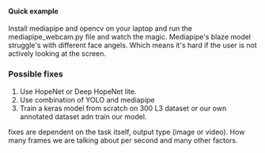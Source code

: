#### Quick example

Install mediapipe and opencv on your laptop and run the mediapipe_webcam.py file and watch the magic. Mediapipe's blaze model struggle's with different face angels. Which means it's hard if the user is not actively looking at the screen. 

### Possible fixes

1. Use HopeNet or Deep HopeNet lite.
2. Use combination of YOLO and mediapipe
3. Train a keras model from scratch on 300 L3 dataset or our own annotated dataset adn train our model.

fixes are dependent on the task itself, output type (image or video). How many frames we are talking about per second and many other factors. 

